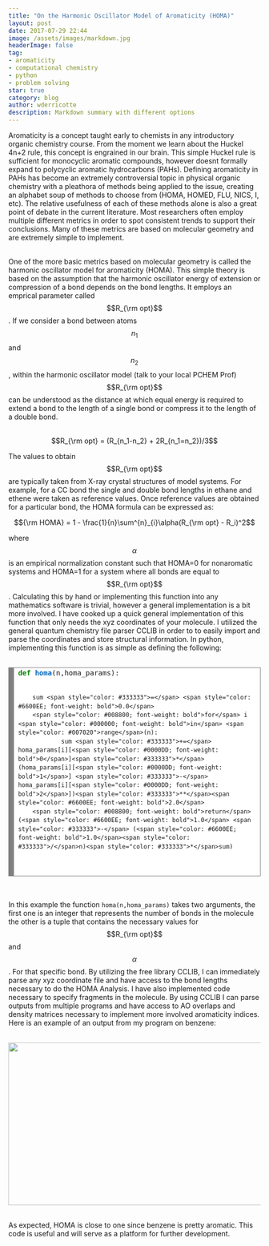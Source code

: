 ```yaml
---
title: "On the Harmonic Oscillator Model of Aromaticity (HOMA)"
layout: post
date: 2017-07-29 22:44
image: /assets/images/markdown.jpg
headerImage: false
tag:
- aromaticity
- computational chemistry
- python
- problem solving
star: true
category: blog
author: wderricotte
description: Markdown summary with different options
---
```

  <!-- mathjax -->
  <script type="text/javascript" async
  src="//cdn.mathjax.org/mathjax/latest/MathJax.js?config=TeX-MML-AM_CHTML">
  </script>

Aromaticity is a concept taught early to chemists in any introductory organic chemistry course. From the moment we learn about the Huckel 4n+2 rule, this concept is engrained in our brain. This simple Huckel rule is sufficient for monocyclic aromatic compounds, however doesnt formally expand to polycyclic aromatic hydrocarbons (PAHs). Defining aromaticity in PAHs has become an extremely controversial topic in physical organic chemistry with a pleathora of methods being applied to the issue, creating an alphabet soup of methods to choose from (HOMA, HOMED, FLU, NICS, I, etc). The relative usefulness of each of these methods alone is also a great point of debate in the current literature. Most researchers often employ multiple different metrics in order to spot consistent trends to support their conclusions. Many of these metrics are based on molecular geometry and are extremely simple to implement. <br> <br>

One of the more basic metrics based on molecular geometry is called the harmonic oscillator model for aromaticity (HOMA). This simple theory is based on the assumption that the harmonic oscillator energy of extension or compression of a bond depends on the bond lengths. It employs an emprical parameter called $$R_{\rm opt}$$. If we consider a bond between atoms $$n_1$$ and $$n_2$$, within the harmonic oscillator model (talk to your local PCHEM Prof) $$R_{\rm opt}$$ can be understood as the distance at which equal energy is required to extend a bond to the length of a single bond or compress it to the length of a double bond. <br><br>

<center> $$R_{\rm opt} = (R_{n_1-n_2} + 2R_{n_1=n_2})/3$$ </center>


The values to obtain $$R_{\rm opt}$$ are typically taken from X-ray crystal structures of model systems. For example, for a CC bond the single and double bond lengths in ethane and ethene were taken as reference values. Once reference values are obtained for a particular bond, the HOMA formula can be expressed as:

<center>$${\rm HOMA} = 1 - \frac{1}{n}\sum^{n}_{i}\alpha(R_{\rm opt} - R_i)^2$$</center>

where $$\alpha$$ is an empirical normalization constant such that HOMA=0 for nonaromatic systems and HOMA=1 for a system where all bonds are equal to $$R_{\rm opt}$$. Calculating this by hand or implementing this function into any mathematics software is trivial, however a general implementation is a bit more involved. I have cooked up a quick general implementation of this function that only needs the xyz coordinates of your molecule. I utilized the general quantum chemistry file parser CCLIB in order to to easily import and parse the coordinates and store structural information. In python, implementing this function is as simple as defining the following:<br><br>

<!-- HTML generated using hilite.me --><div style="background: #ffffff; overflow:auto;width:auto;border:solid gray;border-width:.1em .1em .1em .8em;padding:.2em .6em;"><pre style="margin: 0; line-height: 125%"><span style="color: #008800; font-weight: bold">def</span> <span style="color: #0066BB; font-weight: bold">homa</span>(n,homa_params):
        sum <span style="color: #333333">=</span> <span style="color: #6600EE; font-weight: bold">0.0</span>
        <span style="color: #008800; font-weight: bold">for</span> i <span style="color: #000000; font-weight: bold">in</span> <span style="color: #007020">range</span>(n):
                sum <span style="color: #333333">+=</span> homa_params[i][<span style="color: #0000DD; font-weight: bold">0</span>]<span style="color: #333333">*</span>(homa_params[i][<span style="color: #0000DD; font-weight: bold">1</span>] <span style="color: #333333">-</span> homa_params[i][<span style="color: #0000DD; font-weight: bold">2</span>])<span style="color: #333333">**</span><span style="color: #6600EE; font-weight: bold">2.0</span>
        <span style="color: #008800; font-weight: bold">return</span>(<span style="color: #6600EE; font-weight: bold">1.0</span> <span style="color: #333333">-</span> (<span style="color: #6600EE; font-weight: bold">1.0</span><span style="color: #333333">/</span>n)<span style="color: #333333">*</span>sum)
</pre></div> <br> <br>

In this example the function <code>homa(n,homa_params)</code> takes two arguments, the first one is an integer that represents the number of bonds in the molecule the other is a tuple that contains the necessary values for $$R_{\rm opt}$$ and $$\alpha$$. For that specific bond. By utilizing the free library CCLIB, I can immediately parse any xyz coordinate file and have access to the bond lengths necessary to do the HOMA Analysis. I have also implemented code necessary to specify fragments in the molecule. By using CCLIB I can parse outputs from multiple programs and have access to AO overlaps and density matrices necessary to implement more involved aromaticity indices. Here is an example of an output from my program on benzene:<br><br>

<img src="{{ site.baseurl }}/assets/images/benzene_example.png" style="width:800.01px;height:325.36px;"> <br><br>

As expected, HOMA is close to one since benzene is pretty aromatic. This code is useful and will serve as a platform for further development.
